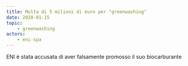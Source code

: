 ```yaml
---
title: Multa di 5 milioni di euro per "greenwashing"
date: 2020-01-15
topic:
    - greenwashing
actors:
    - eni-spa
---
```


ENI è stata accusata di aver falsamente promosso il suo biocarburante